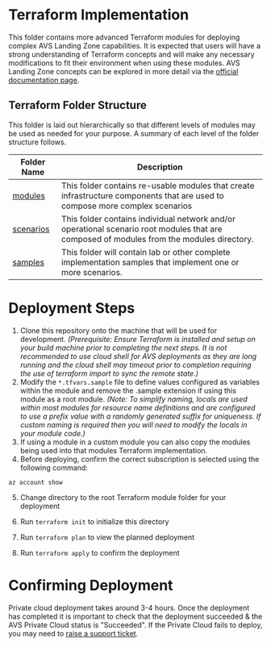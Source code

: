 # Terraform Implementation

This folder contains more advanced Terraform modules for deploying complex AVS Landing Zone capabilities. It is expected that users will have a strong understanding of Terraform concepts and will make any necessary modifications to fit their environment when using these modules. AVS Landing Zone concepts can be explored in more detail via the [official documentation page](https://docs.microsoft.com/en-us/azure/cloud-adoption-framework/scenarios/azure-vmware/ready).

## Terraform Folder Structure

This folder is laid out hierarchically so that different levels of modules may be used as needed for your purpose.  A summary of each level of the folder structure follows.

| Folder Name         | Description                                                  |
| ------------------- | ------------------------------------------------------------ |
| [modules](./modules)            | This folder contains re-usable modules that create infrastructure components that are used to compose more complex scenarios |
| [scenarios](./scenarios/)  | This folder contains individual network and/or operational scenario root modules that are composed of modules from the modules directory. |
| [samples](./samples/)     | This folder will contain lab or other complete implementation samples that implement one or more scenarios.  |



# Deployment Steps

1. Clone this repository onto the machine that will be used for development. *(Prerequisite: Ensure Terraform is installed and setup on your build machine prior to completing the next steps.  It is not recommended to use cloud shell for AVS deployments as they are long running and the cloud shell may timeout prior to completion requiring the use of terraform import to sync the remote state.)* 
2. Modify the `*.tfvars.sample` file to define values configured as variables within the module and remove the .sample extension if using this module as a root module. *(Note: To simplify naming, locals are used within most modules for resource name definitions and are configured to use a prefix value with a randomly generated suffix for uniqueness.  If custom naming is required then you will need to modify the locals in your module code.)*
3. If using a module in a custom module you can also copy the modules being used into that modules Terraform implementation.
4. Before deploying, confirm the correct subscription is selected using the following command:

```
az account show
```

5. Change directory to the root Terraform module folder for your deployment


1. Run `terraform init` to initialize this directory
2. Run `terraform plan` to view the planned deployment
3. Run `terraform apply` to confirm the deployment

# Confirming Deployment

Private cloud deployment takes around 3-4 hours. Once the deployment has completed it is important to check that the deployment succeeded & the AVS Private Cloud status is "Succeeded". If the Private Cloud fails to deploy, you may need to [raise a support ticket](https://docs.microsoft.com/en-us/azure/azure-vmware/fix-deployment-failures).